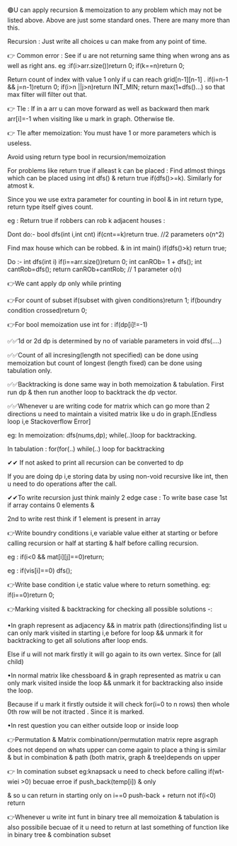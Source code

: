 🟢U can apply recursion & memoization to any problem which may not be listed above. Above are just some standard ones. There are many more than this.

Recursion : Just write all choices u can make from any point of time.

👉 Common error : See if u are not returning same thing when wrong ans as well as right ans. eg :if(i>arr.size())return 0; if(k==n)return 0;

Return count of index with value 1 only if u can reach grid[n-1][n-1] .  if(i=n-1 && j=n-1)return 0;  if(i>n ||j>n)return INT_MIN;  return max(1+dfs()...) so that max filter will filter out that.

👉 Tle : If in a arr u can move forward as well as backward then mark arr[i]=-1 when visiting like u mark in graph. Otherwise tle.

👉 Tle after memoization: You must have 1 or more parameters which is useless.

Avoid using return type bool in recursion/memoization 

For problems like return true if alleast k can be placed : Find atlmost things which can be placed using int dfs() & return true if(dfs()>=k). Similarly for atmost k.

Since you we use extra parameter for counting in bool & in int return type, return type itself gives count.

eg : Return true if robbers can rob k adjacent houses : 

Dont do:- bool dfs(int i,int cnt) if(cnt==k)return true. //2 parameters o(n^2)

Find max house which can be robbed. & in int main() if(dfs()>k) return true;

Do :- int dfs(int i) if(i==arr.size())return 0;   int canROb= 1 + dfs(); int cantRob=dfs(); return canROb+cantRob;   // 1 parameter o(n)



👉We cant apply dp only while printing

👉For count of subset if(subset with given conditions)return 1;
if(boundry condition crossed)return 0;

👉For bool memoization use int for : if(dp[i]!=-1)

✅✅1d or 2d dp is determined by no of variable parameters in void dfs(....)

✅✅Count of all incresing(length not specified) can be done using memoization but count of longest (length fixed) can be done using tabulation only.


✅✅Backtracking is done same way in both memoization & tabulation. First run dp & then run another loop to backtrack the dp vector.

✅✅Whenever u are writing code for matrix which can go more than 2 directions u need to maintain a visited matrix like u do in graph.[Endless loop i,e Stackoverflow Error]

eg: In memoization: dfs(nums,dp);   while(..)loop for backtracking.

In tabulation : for(for(..)  while(..) loop for backtracking

✔✔ If not asked to print all recursion can be converted to dp











If you are doing dp i,e storing data by using non-void recursive like int, then u need to do operations after the call.

✔✔To write recursion just think mainly 2 edge case : To write base case 1st if array contains 0 elements & 

2nd to write rest think if 1 element is present in array 






👉Write boundry conditions i,e variable value either at starting or before calling recursion or half at starting & half before calling recursion. 

eg : if(i<0 && mat[i][j]==0)return;   

eg : if(vis[i]==0) dfs();

👉Write base condition i,e static value where to return something. eg: if(i==0)return 0;

👉Marking visited & backtracking for checking all possible solutions -:

  •In graph represent as adjacency && in matrix path (directions)finding list u can only mark visited in starting i,e before for loop && unmark it for backtracking to get all solutions after loop ends.
  
  Else if u will not mark firstly it will go again to its own vertex. Since for (all child)

  •In normal matrix like chessboard & in graph represented as matrix u can only mark visited inside the loop && unmark it for backtracking also inside the loop.
  
  Because if u mark it firstly outside it will check  for(i=0 to n rows) then whole 0th row will be not itracted . Since it is marked.
      
  •In rest question you can either outside loop or inside loop


👉Permutation & Matrix combinationn/permutation matrix repre asgraph does not depend on whats upper can come again  to place a thing is similar & 
but in combination & path (both matrix, graph & tree)depends on upper


👉 In comination subset eg:knapsack u need to check before calling if(wt-wiei >0) becuae erroe if push_back(temp[i]) & only 

& so u can  return in starting only on i==0 push-back + return  not if(i<0) return

👉Whenever u write int funt in binary tree all memoization & tabulation is also possibile becuae of it u need to return at last something of function like in binary tree & combination subset

